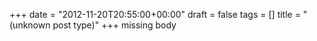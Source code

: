 +++
date = "2012-11-20T20:55:00+00:00"
draft = false
tags = []
title = "(unknown post type)"
+++
missing body
